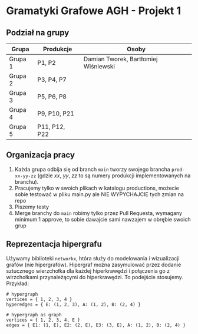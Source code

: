 # Gramatyki Grafowe AGH  - Projekt 1

## Podział na grupy

| Grupa | Produkcje | Osoby                                |
| --- | --- |--------------------------------------|
| Grupa 1 | P1, P2 | Damian Tworek, Bartłomiej Wiśniewski |
| Grupa 2 | P3, P4, P7 |                                      |
| Grupa 3 | P5, P6, P8 |                                      |
| Grupa 4 | P9, P10, P21 |                                      |
| Grupa 5 | P11, P12, P22 |                                      |

## Organizacja pracy

1. Każda grupa odbija się od branch `main` tworzy swojego brancha `prod-xx-yy-zz` (gdzie _xx_, _yy_, _zz_ to są numery produkcji implementowanych na branchu).
2. Pracujemy tylko w swoich plikach w katalogu productions, możecie sobie testować w pliku main.py ale NIE WYPYCHAJCIE tych zmian na repo
3. Piszemy testy
4. Merge branchy do `main` robimy tylko przez Pull Requesta, wymagany minimum 1 approve, to sobie dawajcie sami nawzajem w obrębie swoich grup


## Reprezentacja hipergrafu

Używamy biblioteki `networkx`, htóra służy do modelowania i wizualizacji grafów (nie hipergrafów).
Hipergraf można zasymulować przez dodanie sztucznego wierzchołka dla każdej hiperkrawędzi i połączenia go z wirzchołkami przynależącymi do hiperkrawędzi. To podejście stosujemy.  
Przykład:
```
# hypergraph
vertices = { 1, 2, 3, 4 }
hyperedges = { E: (1, 2, 3), A: (1, 2), B: (2, 4) }

# hypergraph as graph
vertices = { 1, 2, 3, 4, E }
edges = { E1: (1, E), E2: (2, E), E3: (3, E), A: (1, 2), B: (2, 4) }
```
